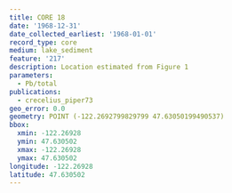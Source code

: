 ```yaml
---
title: CORE 18
date: '1968-12-31'
date_collected_earliest: '1968-01-01'
record_type: core
medium: lake_sediment
feature: '217'
description: Location estimated from Figure 1
parameters:
  - Pb/total
publications:
  - crecelius_piper73
geo_error: 0.0
geometry: POINT (-122.2692799829799 47.63050199490537)
bbox:
  xmin: -122.26928
  ymin: 47.630502
  xmax: -122.26928
  ymax: 47.630502
longitude: -122.26928
latitude: 47.630502
---
```

